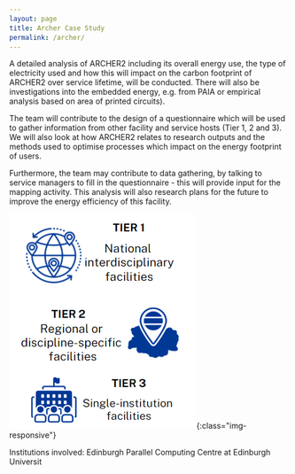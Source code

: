 ```yaml
---
layout: page
title: Archer Case Study
permalink: /archer/
---
```


A detailed analysis of ARCHER2 including its overall energy use, the type of electricity used and how this will impact on the carbon footprint of ARCHER2 over service lifetime, will be conducted. There will also be investigations into the embedded energy, e.g. from PAIA or empirical analysis based on area of printed circuits). 

The team will contribute to the design of a questionnaire which will be used to gather information from other facility and service hosts (Tier 1, 2 and 3). We will also look at how ARCHER2 relates to research outputs and the methods used to optimise processes which impact on the energy footprint of users.  
 
Furthermore, the team may contribute to data gathering, by talking to service managers to fill in the questionnaire - this will provide input for the mapping activity. This analysis will also research plans for the future to improve the energy efficiency of this facility. 

![TIER SYSTEM](/images/tier_system.png){:class="img-responsive"}

Institutions involved: Edinburgh Parallel Computing Centre at Edinburgh Universit
